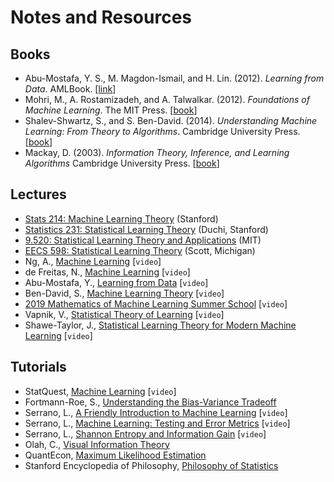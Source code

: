# Notes and Resources

## Books

- Abu-Mostafa, Y. S., M. Magdon-Ismail, and H. Lin. (2012). *Learning from Data*. AMLBook. [[link](https://work.caltech.edu/telecourse.html)]
- Mohri, M., A. Rostamizadeh, and A. Talwalkar. (2012). *Foundations of Machine Learning*. The MIT Press. [[book](https://cs.nyu.edu/~mohri/mlbook/)]
- Shalev-Shwartz, S., and S. Ben-David. (2014). *Understanding Machine Learning: From Theory to Algorithms*. Cambridge University Press. [[book](https://www.cs.huji.ac.il/w~shais/UnderstandingMachineLearning/)]
- Mackay, D. (2003). *‌Information Theory, Inference, and Learning Algorithms* Cambridge University Press. [[book](http://www.inference.org.uk/mackay/itila/book.html)]

## Lectures

- [Stats 214: Machine Learning Theory](http://web.stanford.edu/class/stats214/) (Stanford)
- [Statistics 231: Statistical Learning Theory](https://web.stanford.edu/class/cs229t/2017/lectures.html) (Duchi, Stanford)
- [9.520: Statistical Learning Theory and Applications](https://www.mit.edu/~9.520/fall19/) (MIT)
- [EECS 598: Statistical Learning Theory](https://web.eecs.umich.edu/~cscott/past_courses/eecs598w14/index.html) (Scott, Michigan)
- Ng, A., [Machine Learning](https://www.youtube.com/playlist?list=PLoROMvodv4rMiGQp3WXShtMGgzqpfVfbU) [`video`]
- de Freitas, N., [Machine Learning](https://www.youtube.com/playlist?list=PLE6Wd9FR--EdyJ5lbFl8UuGjecvVw66F6) [`video`]
- Abu-Mostafa, Y., [Learning from Data](https://www.youtube.com/playlist?list=PLD63A284B7615313A) [`video`]
- Ben-David, S., [Machine Learning Theory](https://www.youtube.com/playlist?list=PLPW2keNyw-usgvmR7FTQ3ZRjfLs5jT4BO) [`video`]
- [2019 Mathematics of Machine Learning Summer School](https://www.youtube.com/playlist?list=PLTPQEx-31JXhguCush5J7OGnEORofoCW9) [`video`]
- Vapnik, V., [Statistical Theory of Learning](https://www.youtube.com/watch?v=Ow25mjFjSmg) [`video`]
- Shawe-Taylor, J., [Statistical Learning Theory for Modern Machine Learning](https://www.youtube.com/watch?v=6hLsS-rbCgQ) [`video`]

## Tutorials

- StatQuest, [Machine Learning](https://www.youtube.com/playlist?list=PLblh5JKOoLUICTaGLRoHQDuF_7q2GfuJF) [`video`]
- Fortmann-Roe, S., [Understanding the Bias-Variance Tradeoff](http://scott.fortmann-roe.com/docs/BiasVariance.html)
- Serrano, L., [A Friendly Introduction to Machine Learning](https://www.youtube.com/watch?v=IpGxLWOIZy4) [`video`]
- Serrano, L., [Machine Learning: Testing and Error Metrics](https://www.youtube.com/watch?v=aDW44NPhNw0) [`video`]
- Serrano, L., [Shannon Entropy and Information Gain](https://www.youtube.com/watch?v=9r7FIXEAGvs) [`video`]
- Olah, C., [Visual Information Theory](https://colah.github.io/posts/2015-09-Visual-Information/)
- QuantEcon, [Maximum Likelihood Estimation](https://python.quantecon.org/mle.html#id5)
- Stanford Encyclopedia of Philosophy, [Philosophy of Statistics](https://plato.stanford.edu/entries/statistics/)

